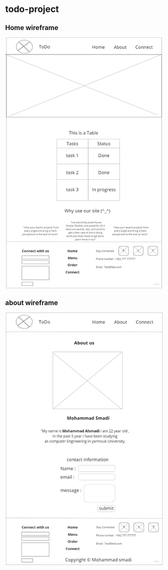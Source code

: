 # todo-project

## Home wireframe 

![Home](./assets//Home.jpg)

## about wireframe 
![Home](./assets/about.jpg)